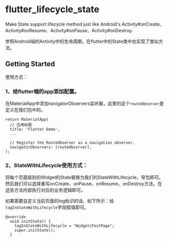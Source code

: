 # flutter_lifecycle_state

Make State support lifecycle method just like Android&#x27;s Activity#onCreate、 Activity#onResume、Activity#onPause、Activity#onDestroy.

参照Android端的Activity中的生命周期，在flutter中的State类中也实现了类似方法。

## Getting Started

使用方式：

### 1、给flutter端的app添加配置。

在MaterialApp中添加navigatorObservers监听器，这里的这个`routeObserver`是定义在我们包中的。

```
return MaterialApp(
  // 应用标题
  title: 'Flutter Demo',
  ...

  // Register the RouteObserver as a navigation observer.
  navigatorObservers: [routeObserver],
);
```

### 2、StateWithLifecycle使用方式：
将每个页面级别的Widget的State替换为我们的StateWithLifecycle，导包即可。然后我们可以选择重写onCreate、onPause、onResume、onDestroy方法，在这些方法内部执行对应的业务逻辑即可。

如果需要自定义当前页面的log标识的话，如下所示：给`tagInStateWithLifecycle`字段赋值即可。

```
@override
  void initState() {
    tagInStateWithLifecycle = "WidgetsTestPage";
    super.initState();
  }
```

